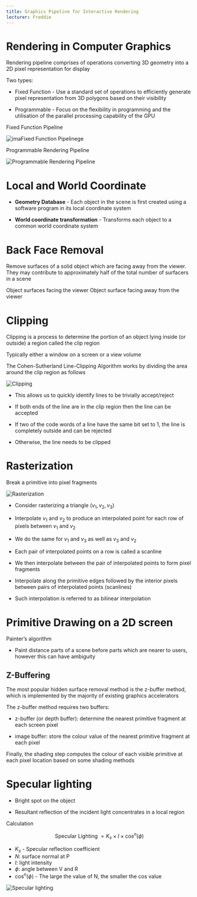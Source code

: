 ```yaml
---
title: Graphics Pipeline for Interactive Rendering
lecturer: Freddie
---
```


# Rendering in Computer Graphics

Rendering pipeline comprises of operations converting 3D geometry into a
2D pixel representation for display

Two types:

-   Fixed Function - Use a standard set of operations to efficiently
    generate pixel representation from 3D polygons based on their
    visibility

-   Programmable - Focus on the flexibility in programming and the
    utilisation of the parallel processing capability of the GPU

Fixed Function Pipeline

![imaFixed Function Pipelinege](/img/Year_2/Software_Methodologies/Computer_Graphics/Rendering/Fixed-Function.webp)

Programmable Rendering Pipeline

![Programmable Rendering Pipeline](/img/Year_2/Software_Methodologies/Computer_Graphics/Rendering/programmable.webp)

# Local and World Coordinate

-   **Geometry Database** - Each object in the scene is first created
    using a software program in its local coordinate system

-   **World coordinate transformation** - Transforms each object to a
    common world coordinate system

# Back Face Removal

Remove surfaces of a solid object which are facing away from the viewer.
They may contribute to approximately half of the total number of
surfacers in a scene

<Definition name="Front Faces">
Object surfaces facing the viewer
</Definition>

<Definition name="Back faces">
Object surface facing away from the viewer
</Definition>

# Clipping

Clipping is a process to determine the portion of an object lying inside
(or outside) a region called the clip region

<Definition name="Clip region">
Typically either a window on a screen or a view volume
</Definition>

The Cohen-Sutherland Line-Clipping Algorithm works by dividing the area
around the clip region as follows

![Clipping](/img/Year_2/Software_Methodologies/Computer_Graphics/Rendering/Clipping.webp)

-   This allows us to quickly identify lines to be trivially
    accept/reject

-   If both ends of the line are in the clip region then the line can be
    accepted

-   If two of the code words of a line have the same bit set to 1, the
    line is completely outside and can be rejected

-   Otherwise, the line needs to be clipped

# Rasterization

Break a primitive into pixel fragments

![Rasterization](/img/Year_2/Software_Methodologies/Computer_Graphics/Rendering/Rasterization.webp)

-   Consider rasterizing a triangle $(v_1,v_2,v_3)$

-   Interpolate $v_1$ and $v_2$ to produce an interpolated point for
    each row of pixels between $v_1$ and $v_2$

-   We do the same for $v_1$ and $v_3$ as well as $v_3$ and $v_2$

-   Each pair of interpolated points on a row is called a scanline

-   We then interpolate between the pair of interpolated points to form
    pixel fragments

-   Interpolate along the primitive edges followed by the interior
    pixels between pairs of interpolated points (scanlines)

-   Such interpolation is referred to as bilinear interpolation

# Primitive Drawing on a 2D screen

Painter’s algorithm

-   Paint distance parts of a scene before parts which are nearer to
    users, however this can have ambiguity

## Z-Buffering

The most popular hidden surface removal method is the z-buffer method,
which is implemented by the majority of existing graphics accelerators

The z-buffer method requires two buffers:

-   z-buffer (or depth buffer): determine the nearest primitive fragment
    at each screen pixel

-   image buffer: store the colour value of the nearest primitive
    fragment at each pixel

Finally, the shading step computes the colour of each visible primitive
at each pixel location based on some shading methods

# Specular lighting

-   Bright spot on the object

-   Resultant reflection of the incident light concentrates in a local
    region

Calculation

$$
\text{Specular Lighting } = K_s\times I \times \cos^n(\phi)
$$

-   $K_s$ - Specular reflection coefficient
-   $N$: surface normal at P
-   $I$: light intensity
-   $\phi$: angle between V and R
-   $\cos^n(\phi)$ - The large the value of N, the smaller the cos value

![Specular lighting](/img/Year_2/Software_Methodologies/Computer_Graphics/Rendering/Specular_Lighting.webp)
